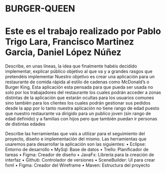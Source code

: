 # BURGER-QUEEN
# Este es el trabajo realizado por Pablo Trigo Lara, Francisco Martinez Garcia, Daniel López Núñez
Describe, en unas líneas, la idea que finalmente habéis decidido implementar,
explicar público objetivo al que va y a grandes rasgos que pretendéis implementar
Nuestro objetivo es crear una aplicación para un restaurante de comida rápida al estilo de cadenas
como McDonald’s o Burger King, Esta aplicación esta pensada para que pueda ser usada no solo
por los trabajadores del restaurante los cuales podrán acceder a zonas distintas de la aplicación
que estarán ocultas para los usuarios comunes sino también para los clientes los cuales podrán
gestionar sus pedidos desde la app por lo tanto nuestra aplicación no tiene rango de edad puesto
que nuestro restaurante va dirigido para un publico joven (sin rango de edad definido) y a familias
con hijos pero que también puedan ir personas de distintas edades

Describe las herramientas que vais a utilizar para el seguimiento del proyecto,
diseño e implementación del mismo.
Las herramientas que usaremos para desarrollar la aplicación son las siguientes:
• Eclipse: Entorno de desarrollo
• MySql: Base de datos
• Trello: Planificador de tareas
• Figma: Creador de diseño
• JavaFx: Librería para la creación de interfaz
• Github: Controlador de versiones
• SceneBuilder: UI para crear fxml
• Figma: Creador del Wireframe
• Maven: Estructura del proyecto
